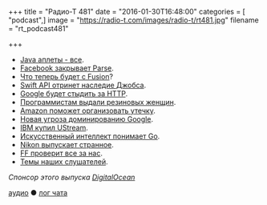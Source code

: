 +++
title = "Радио-Т 481"
date = "2016-01-30T16:48:00"
categories = [ "podcast",]
image = "https://radio-t.com/images/radio-t/rt481.jpg"
filename = "rt_podcast481"

+++

- [Java аплеты - все](http://mashable.com/2016/01/29/java-plug-in-death/).
- [Facebook закрывает Parse](http://www.businessinsider.com/facebook-shutting-down-parse-2016-1).
- [Что теперь будет с Fusion](http://www.businessinsider.com/vmware-will-continue-to-developer-fusion-for-mac-2016-1)?
- [Swift API отринет наследие Джобса](https://swift.org/blog/swift-api-transformation/).
- [Google будет стыдить за HTTP](http://motherboard.vice.com/read/google-will-soon-shame-all-websites-that-are-unencrypted-chrome-https).
- [Программистам выдали резиновых женщин](https://hi-tech.mail.ru/news/sex-dolls-programmers/).
- [Amazon поможет организовать утечку](http://thenextweb.com/insider/2016/01/25/amazons-continual-failure-to-protect-user-details-could-put-your-other-accounts-at-risk/).
- [Новая угроза доминированию Google](http://www.businessinsider.com/amazon-said-to-be-in-talks-with-oems-to-get-services-on-android-phones-2016-1).
- [IBM купил UStream](http://techcrunch.com/2016/01/21/ibm-confirms-acquisition-of-ustream-forms-new-cloud-video-unit/).
- [Искусственный интеллект понимает Go](http://thenextweb.com/google/2016/01/28/google-trumps-facebook-in-building-ai-that-can-win-at-go/).
- [Nikon выпускает странное](http://www.theverge.com/2016/1/9/10742974/nikon-gopro-action-cameras-360-video-ces-2016).
- [FF проверит все за нас](https://blog.mozilla.org/addons/2016/01/22/add-on-signing-update/).
- [Темы наших слушателей](https://radio-t.com/p/2016/01/26/prep-481/).

_Спонсор этого выпуска [DigitalOcean](https://www.digitalocean.com)_

[аудио](http://cdn.radio-t.com/rt_podcast481.mp3) ● [лог чата](http://chat.radio-t.com/logs/radio-t-481.html)
<audio src="http://cdn.radio-t.com/rt_podcast481.mp3" preload="none"></audio>